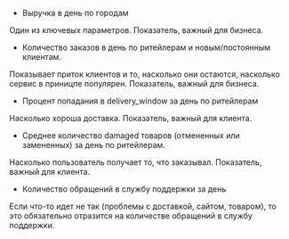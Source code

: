 * Выручка в день по городам

Один из ключевых параметров. Показатель, важный для бизнеса.


* Количество заказов в день по ритейлерам и новым/постоянным клиентам.

Показывает приток клиентов и то, насколько они остаются, насколько сервис в приницпе популярен. Показатель, важный для бизнеса.


* Процент попадания в delivery_window за день по ритейлерам

Насколько хороша доставка. Показатель, важный для клиента.


* Среднее количество damaged товаров (отмененных или замененных) за день по ритейлерам.

Насколько пользователь получает то, что заказывал. Показатель, важный для клиента.


* Количество обращений в службу поддержки за день

Если что-то идет не так (проблемы с доставкой, сайтом, товаром), то это обязательно отразится на количестве обращений в службу поддержки.